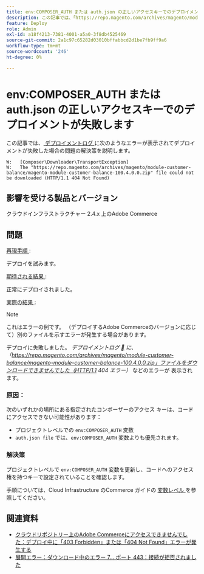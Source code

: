 ```yaml
---
title: env:COMPOSER_AUTH または auth.json の正しいアクセスキーでのデプロイメントが失敗します
description: この記事では、「https://repo.magento.com/archives/magento/module-customer-balance/magento-module-customer-balance-100.4.0.0.zip ファイルをダウンロードできませんでした（HTTP/1.1 404 が見つかりませんでした）」というエラーでデプロイメントが失敗した場合の問題の解決策を説明します。
feature: Deploy
role: Admin
exl-id: a18f4213-7381-4001-a5a0-3f8db4525469
source-git-commit: 2a1c97c65282d03010bffabbcd2d1be7fb9ff9a6
workflow-type: tm+mt
source-wordcount: '246'
ht-degree: 0%

---
```


# env:COMPOSER_AUTH または auth.json の正しいアクセスキーでのデプロイメントが失敗します

この記事では、[ デプロイメントログ ](https://experienceleague.adobe.com/en/docs/commerce-cloud-service/user-guide/develop/test/log-locations#deploy-log) に次のようなエラーが表示されてデプロイメントが失敗した場合の問題の解決策を説明します。

```
W:   [Composer\Downloader\TransportException]
W:   The "https://repo.magento.com/archives/magento/module-customer-balance/magento-module-customer-balance-100.4.0.0.zip" file could not be downloaded (HTTP/1.1 404 Not Found)
```

## 影響を受ける製品とバージョン

クラウドインフラストラクチャー 2.4.x 上のAdobe Commerce

## 問題

<u> 再現手順 </u>:

デプロイを試みます。

<u> 期待される結果 </u>:

正常にデプロイされました。

<u> 実際の結果 </u>:

>[!NOTE]
>
>これはエラーの例です。 （デプロイするAdobe Commerceのバージョンに応じて）別のファイルを示すエラーが発生する場合があります。

デプロイに失敗しました。 *デプロイメントログ [&#128279;](https://experienceleague.adobe.com/en/docs/commerce-cloud-service/user-guide/develop/test/log-locations#deploy-log) に、「https://repo.magento.com/archives/magento/module-customer-balance/magento-module-customer-balance-100.4.0.0.zip」ファイルをダウンロードできませんでした（HTTP/1.1 404 エラー）* などのエラーが  表示されます。

### 原因：

次のいずれかの場所にある指定されたコンポーザーのアクセス キーは、コードにアクセスできない可能性があります：

* プロジェクトレベルでの `env:COMPOSER_AUTH` 変数
* `auth.json file` では、`env:COMPOSER_AUTH` 変数よりも優先されます。

### 解決策

プロジェクトレベルで `env:COMPOSER_AUTH` 変数を更新し、コードへのアクセス権を持つキーで設定されていることを確認します。

手順については、Cloud Infrastructure のCommerce ガイドの [ 変数レベル ](https://experienceleague.adobe.com/en/docs/commerce-cloud-service/user-guide/configure/env/variable-levels) を参照してください。

## 関連資料

* [クラウドリポジトリー上のAdobe Commerceにアクセスできませんでした：デプロイ中に「403 Forbidden」または「404 Not Found」エラーが発生する](/docs/commerce-knowledge-base/kb/troubleshooting/deployment/magento-commerce-cloud-repo-could-not-be-accessed-403-forbidden-or-404-not-found-error-when-deploying.html)
* [展開エラー：ダウンロード中のエラー 7... ポート 443：接続が拒否されました](/help/troubleshooting/deployment/deployment-error-downloading-connection-refused-adobe-commerce.md)
